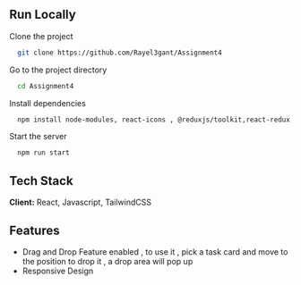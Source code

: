 
## Run Locally

Clone the project

```bash
  git clone https://github.com/Rayel3gant/Assignment4
```

Go to the project directory

```bash
  cd Assignment4
```

Install dependencies 

```bash
  npm install node-modules, react-icons , @reduxjs/toolkit,react-redux,react-toastify , short-unique-id ,time-stamp , react-hook-form
```

Start the server

```bash
  npm run start
```


## Tech Stack

**Client:** React, Javascript, TailwindCSS




## Features

- Drag and Drop Feature enabled , to use it , pick a task card and move to the position to drop it , a drop area will pop up 
- Responsive Design


